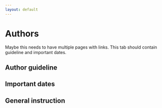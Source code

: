 ```yaml
---
layout: default
---
```

# Authors

Maybe this needs to have multiple pages with links. 
This tab should contain guideline and important dates.

## Author guideline

## Important dates

## General instruction
